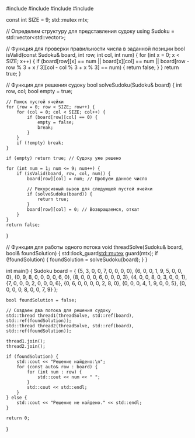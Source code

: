 #include <iostream>
#include <vector>
#include <thread>
#include <mutex>

const int SIZE = 9;
std::mutex mtx;

// Определим структуру для представления судоку
using Sudoku = std::vector<std::vector<int>>;

// Функция для проверки правильности числа в заданной позиции
bool isValid(const Sudoku& board, int row, int col, int num) {
    for (int x = 0; x < SIZE; x++) {
        if (board[row][x] == num || board[x][col] == num || 
            board[row - row % 3 + x / 3][col - col % 3 + x % 3] == num) {
            return false;
        }
    }
    return true;
}

// Функция для решения судоку
bool solveSudoku(Sudoku& board) {
    int row, col;
    bool empty = true;

    // Поиск пустой ячейки
    for (row = 0; row < SIZE; row++) {
        for (col = 0; col < SIZE; col++) {
            if (board[row][col] == 0) {
                empty = false;
                break;
            }
        }
        if (!empty) break;
    }

    if (empty) return true; // Судоку уже решено

    for (int num = 1; num <= 9; num++) {
        if (isValid(board, row, col, num)) {
            board[row][col] = num; // Пробуем данное число

            // Рекурсивный вызов для следующей пустой ячейки
            if (solveSudoku(board)) {
                return true;
            }
            board[row][col] = 0; // Возвращаемся, откат
        }
    }
    return false;
}

// Функция для работы одного потока
void threadSolve(Sudoku& board, bool& foundSolution) {
    std::lock_guard<std::mutex> guard(mtx);
    if (!foundSolution) {
        foundSolution = solveSudoku(board);
    }
}

int main() {
    Sudoku board = {
        {5, 3, 0, 0, 7, 0, 0, 0, 0},
        {6, 0, 0, 1, 9, 5, 0, 0, 0},
        {0, 9, 8, 0, 0, 0, 0, 6, 0},
        {8, 0, 0, 0, 6, 0, 0, 0, 3},
        {4, 0, 0, 8, 0, 3, 0, 0, 1},
        {7, 0, 0, 0, 2, 0, 0, 0, 6},
        {0, 6, 0, 0, 0, 0, 2, 8, 0},
        {0, 0, 0, 4, 1, 9, 0, 0, 5},
        {0, 0, 0, 0, 8, 0, 0, 7, 9}
    };

    bool foundSolution = false;
    
    // Создаем два потока для решения судоку
    std::thread thread1(threadSolve, std::ref(board), std::ref(foundSolution));
    std::thread thread2(threadSolve, std::ref(board), std::ref(foundSolution));
    
    thread1.join();
    thread2.join();

    if (foundSolution) {
        std::cout << "Решение найдено:\n";
        for (const auto& row : board) {
            for (int num : row) {
                std::cout << num << " ";
            }
            std::cout << std::endl;
        }
    } else {
        std::cout << "Решение не найдено." << std::endl;
    }

    return 0;
}
